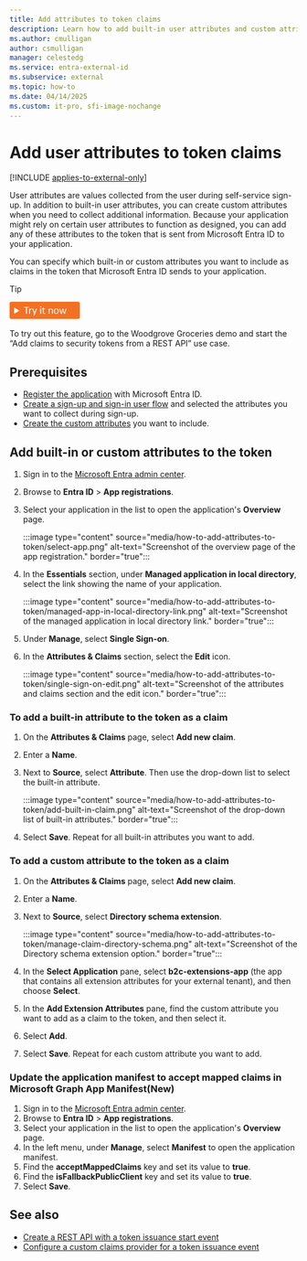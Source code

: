 ```yaml
---
title: Add attributes to token claims
description: Learn how to add built-in user attributes and custom attributes as claims to the application token. Use directory extension attributes for sending user data to applications in token claims.
ms.author: cmulligan
author: csmulligan
manager: celestedg
ms.service: entra-external-id
ms.subservice: external
ms.topic: how-to
ms.date: 04/14/2025
ms.custom: it-pro, sfi-image-nochange
---
```


# Add user attributes to token claims  

[!INCLUDE [applies-to-external-only](../includes/applies-to-external-only.md)]

User attributes are values collected from the user during self-service sign-up. In addition to built-in user attributes, you can create custom attributes when you need to collect additional information. Because your application might rely on certain user attributes to function as designed, you can add any of these attributes to the token that is sent from Microsoft Entra ID to your application.

You can specify which built-in or custom attributes you want to include as claims in the token that Microsoft Entra ID sends to your application.

> [!TIP]
> [![Try it now](./media/common/try-it-now.png)](https://woodgrovedemo.com/#usecase=TokenAugmentation)
> 
> To try out this feature, go to the Woodgrove Groceries demo and start the “Add claims to security tokens from a REST API” use case.


## Prerequisites

- [Register the application](/entra/identity-platform/quickstart-register-app) with Microsoft Entra ID.
- [Create a sign-up and sign-in user flow](how-to-user-flow-sign-up-sign-in-customers.md) and selected the attributes you want to collect during sign-up.
- [Create the custom attributes](how-to-define-custom-attributes.md) you want to include.

## Add built-in or custom attributes to the token

1. Sign in to the [Microsoft Entra admin center](https://entra.microsoft.com).
1. Browse to **Entra ID** > **App registrations**.
1. Select your application in the list to open the application's **Overview** page.

    :::image type="content" source="media/how-to-add-attributes-to-token/select-app.png" alt-text="Screenshot of the overview page of the app registration." border="true":::

1. In the **Essentials** section, under **Managed application in local directory**, select the link showing the name of your application.

    :::image type="content" source="media/how-to-add-attributes-to-token/managed-app-in-local-directory-link.png" alt-text="Screenshot of the managed application in local directory link." border="true":::

1. Under **Manage**, select **Single Sign-on**.
1. In the **Attributes & Claims** section, select the **Edit** icon.

    :::image type="content" source="media/how-to-add-attributes-to-token/single-sign-on-edit.png" alt-text="Screenshot of the attributes and claims section and the edit icon." border="true":::

### To add a built-in attribute to the token as a claim

1. On the **Attributes & Claims** page, select **Add new claim**.
1. Enter a **Name**.
1. Next to **Source**, select **Attribute**. Then use the drop-down list to select the built-in attribute.

    :::image type="content" source="media/how-to-add-attributes-to-token/add-built-in-claim.png" alt-text="Screenshot of the drop-down list of built-in attributes." border="true":::

1. Select **Save**. Repeat for all built-in attributes you want to add.

### To add a custom attribute to the token as a claim

1. On the **Attributes & Claims** page, select **Add new claim**.
1. Enter a **Name**.
1. Next to **Source**, select **Directory schema extension**.

    :::image type="content" source="media/how-to-add-attributes-to-token/manage-claim-directory-schema.png" alt-text="Screenshot of the Directory schema extension option." border="true":::

1. In the **Select Application** pane, select **b2c-extensions-app** (the app that contains all extension attributes for your external tenant), and then choose **Select**.
1. In the **Add Extension Attributes** pane, find the custom attribute you want to add as a claim to the token, and then select it.
1. Select **Add**.
1. Select **Save**. Repeat for each custom attribute you want to add.

### Update the application manifest to accept mapped claims in Microsoft Graph App Manifest(New)

1. Sign in to the [Microsoft Entra admin center](https://entra.microsoft.com).
1. Browse to **Entra ID** > **App registrations**.
1. Select your application in the list to open the application's **Overview** page.
1. In the left menu, under **Manage**, select **Manifest** to open the application manifest.
1. Find the **acceptMappedClaims** key and set its value to **true**.
1. Find the **isFallbackPublicClient** key and set its value to **true**.
1. Select **Save**.

## See also

- [Create a REST API with a token issuance start event](~/identity-platform/custom-extension-tokenissuancestart-setup.md)
- [Configure a custom claims provider for a token issuance event](~/identity-platform/custom-extension-tokenissuancestart-configuration.md)
